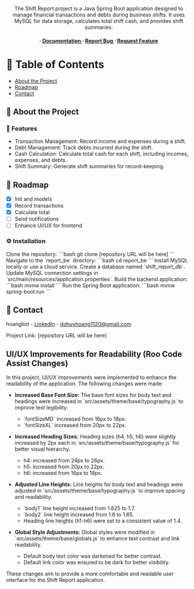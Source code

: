 <div align='center'>

<p>The Shift Report project is a Java Spring Boot application designed to manage financial transactions and debts during business shifts. It uses MySQL for data storage, calculates total shift cash, and provides shift summaries.</p>

<h4> <span> · </span> <a href="#documentation"> Documentation </a> <span> · </span> <a href="#report-bug"> Report Bug </a> <span> · </span> <a href="#request-feature"> Request Feature </a> </h4>

</div>

# :notebook_with_decorative_cover: Table of Contents

- [About the Project](#star2-about-the-project)
- [Roadmap](#compass-roadmap)
- [Contact](#handshake-contact)

## :star2: About the Project

### :dart: Features

- Transaction Management: Record income and expenses during a shift.
- Debt Management: Track debts incurred during the shift.
- Cash Calculation: Calculate total cash for each shift, including incomes, expenses, and debts.
- Shift Summary: Generate shift summaries for record-keeping.

## :compass: Roadmap

- [x] Init and models
- [x] Record transactions
- [x] Calculate total
- [ ] Send notifications
- [ ] Enhance UI/UX for frontend

### :gear: Installation

Clone the repository:
\`\`\`bash
git clone [repository URL will be here]
\`\`\`
Navigate to the \`report_be\` directory:
\`\`\`bash
cd report_be
\`\`\`
Install MySQL locally or use a cloud service. Create a database named \`shift_report_db\`. Update MySQL connection settings in \`src/main/resources/application.properties\`.
Build the backend application:
\`\`\`bash
mvnw install
\`\`\`
Run the Spring Boot application:
\`\`\`bash
mvnw spring-boot:run
\`\`\`

## :handshake: Contact

hoangtiot - [LinkedIn](https://www.linkedin.com/in/hoangdh1262/) - dohuyhoang1120@gmail.com

Project Link: [repository URL will be here]

## UI/UX Improvements for Readability (Roo Code Assist Changes)

In this project, UI/UX improvements were implemented to enhance the readability of the application. The following changes were made:

- **Increased Base Font Size:** The base font sizes for body text and headings were increased in \`src/assets/theme/base/typography.js\` to improve text legibility.

  - \`fontSizeMD\` increased from 16px to 18px.
  - \`fontSizeXL\` increased from 20px to 22px.

- **Increased Heading Sizes:** Heading sizes (h4, h5, h6) were slightly increased by 2px each in \`src/assets/theme/base/typography.js\` for better visual hierarchy.

  - h4: increased from 24px to 26px.
  - h5: increased from 20px to 22px.
  - h6: increased from 16px to 18px.

- **Adjusted Line Heights:** Line heights for body text and headings were adjusted in \`src/assets/theme/base/typography.js\` to improve spacing and readability.

  - \`body1\` line height increased from 1.625 to 1.7.
  - \`body2\` line height increased from 1.6 to 1.65.
  - Heading line heights (h1-h6) were set to a consistent value of 1.4.

- **Global Style Adjustments:** Global styles were modified in \`src/assets/theme/base/globals.js\` to enhance text contrast and link readability.
  - Default body text color was darkened for better contrast.
  - Default link color was ensured to be dark for better visibility.

These changes aim to provide a more comfortable and readable user interface for the Shift Report application.
